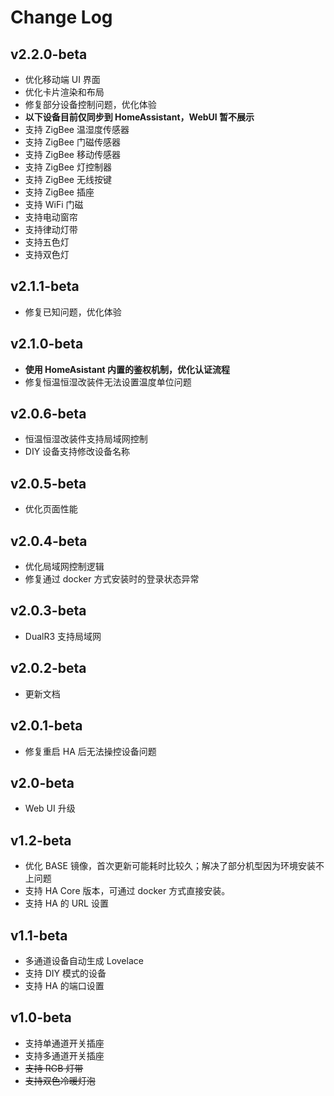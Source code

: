 # Change Log

## v2.2.0-beta

-   优化移动端 UI 界面
-   优化卡片渲染和布局
-   修复部分设备控制问题，优化体验
-   **以下设备目前仅同步到 HomeAssistant，WebUI 暂不展示**
-   支持 ZigBee 温湿度传感器
-   支持 ZigBee 门磁传感器
-   支持 ZigBee 移动传感器
-   支持 ZigBee 灯控制器
-   支持 ZigBee 无线按键
-   支持 ZigBee 插座
-   支持 WiFi 门磁
-   支持电动窗帘
-   支持律动灯带
-   支持五色灯
-   支持双色灯

## v2.1.1-beta

-   修复已知问题，优化体验

## v2.1.0-beta

-   **使用 HomeAsistant 内置的鉴权机制，优化认证流程**
-   修复恒温恒湿改装件无法设置温度单位问题

## v2.0.6-beta

-   恒温恒湿改装件支持局域网控制
-   DIY 设备支持修改设备名称

## v2.0.5-beta

-   优化页面性能

## v2.0.4-beta

-   优化局域网控制逻辑
-   修复通过 docker 方式安装时的登录状态异常

## v2.0.3-beta

-   DualR3 支持局域网

## v2.0.2-beta

-   更新文档

## v2.0.1-beta

-   修复重启 HA 后无法操控设备问题

## v2.0-beta

-   Web UI 升级

## v1.2-beta

-   优化 BASE 镜像，首次更新可能耗时比较久；解决了部分机型因为环境安装不上问题
-   支持 HA Core 版本，可通过 docker 方式直接安装。
-   支持 HA 的 URL 设置

## v1.1-beta

-   多通道设备自动生成 Lovelace
-   支持 DIY 模式的设备
-   支持 HA 的端口设置

## v1.0-beta

-   支持单通道开关插座
-   支持多通道开关插座
-   ~~支持 RGB 灯带~~
-   ~~支持双色冷暖灯泡~~
